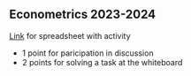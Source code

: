 ## Econometrics 2023-2024

[Link](https://docs.google.com/spreadsheets/d/1RQleL7JTMyd15bdXAbWV4RfzFBIhEh3BL9bn1CL43LI/edit?usp=sharing) for spreadsheet with activity

 - 1 point for paricipation in discussion
 - 2 points for solving a task at the whiteboard
